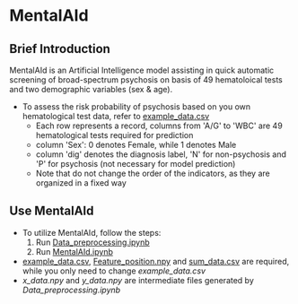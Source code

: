 # MentalAId
Brief Introduction
----
MentalAId is an Artificial Intelligence model assisting in quick automatic screening of broad-spectrum psychosis on basis of 49 hematoloical tests and two demographic variables (sex & age).

* To assess the risk probability of psychosis based on you own hematological test data, refer to [example_data.csv](https://github.com/LiMuxiBADD/MentalAId/blob/main/example_data.csv)
  * Each row represents a record, columns from 'A/G' to 'WBC' are 49 hematological tests required for prediction
  * column 'Sex': 0 denotes Female, while 1 denotes Male
  * column 'dig' denotes the diagnosis label, 'N' for non-psychosis and 'P' for psychosis (not necessary for model prediction) 
  * Note that do not change the order of the indicators, as they are organized in a fixed way


Use MentalAId
----
* To utilize MentalAId, follow the steps:
  1. Run [Data_preprocessing.ipynb](https://github.com/LiMuxiBADD/MentalAId/blob/main/Data_preprocessing.ipynb)
  2. Run [MentalAId.ipynb](https://github.com/LiMuxiBADD/MentalAId/blob/main/MentalAId.ipynb)
 * [example_data.csv](https://github.com/LiMuxiBADD/MentalAId/blob/main/example_data.csv), [Feature_position.npy](https://github.com/LiMuxiBADD/MentalAId/blob/main/Feature_position.npy) and [sum_data.csv](https://github.com/LiMuxiBADD/MentalAId/blob/main/sum_data.csv) are required, while you only need to change *example_data.csv*
 * *x_data.npy* and *y_data.npy* are intermediate files generated by *Data_preprocessing.ipynb*
